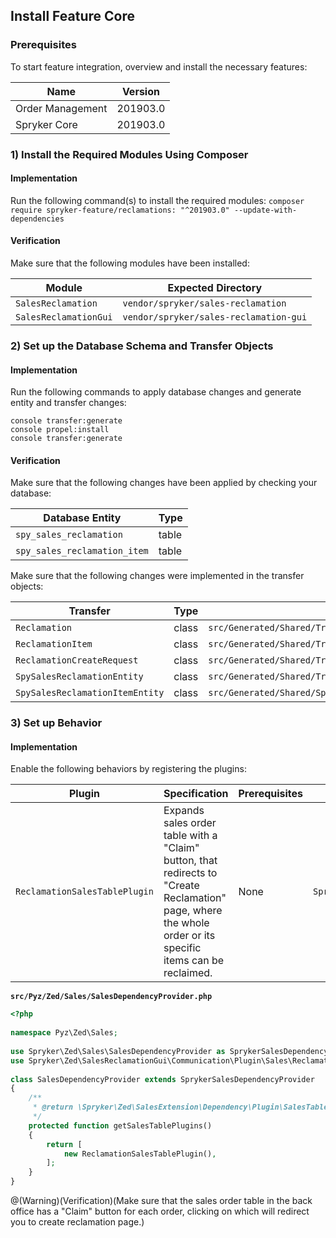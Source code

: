## Install Feature Core
### Prerequisites
To start feature integration, overview and install the necessary features:

| Name | Version |
| --- | --- |
| Order Management | 201903.0 |
| Spryker Core | 201903.0 |

### 1) Install the Required Modules Using Composer
#### Implementation
Run the following command(s) to install the required modules:
`composer require spryker-feature/reclamations: "^201903.0" --update-with-dependencies`

#### Verification
Make sure that the following modules have been installed:

| Module |Expected Directory  |
| --- | --- |
| `SalesReclamation` | `vendor/spryker/sales-reclamation` |
| `SalesReclamationGui` | `vendor/spryker/sales-reclamation-gui` |

### 2) Set up the Database Schema and Transfer Objects
#### Implementation
Run the following commands to apply database changes and generate entity and transfer changes:
```
console transfer:generate
console propel:install
console transfer:generate
```
#### Verification
Make sure that the following changes have been applied by checking your database:

| Database Entity | Type |
| --- | --- |
| `spy_sales_reclamation` |table  |
|`spy_sales_reclamation_item`  | table |

Make sure that the following changes were implemented in the transfer objects:

|Transfer  |Type  |Path  |
| --- | --- | --- |
| `Reclamation` | class | `src/Generated/Shared/Transfer/ReclamationTransfer` |
| `ReclamationItem` | class | `src/Generated/Shared/Transfer/ReclamationItemTransfer` |
| `ReclamationCreateRequest` | class | `src/Generated/Shared/Transfer/ReclamationCreateRequestTransfer` |
| `SpySalesReclamationEntity` | class | `src/Generated/Shared/Transfer/SpySalesReclamationEntityTransfer` |
| `SpySalesReclamationItemEntity` | class | `src/Generated/Shared/SpySalesReclamationItemEntityTransfer` |

### 3) Set up Behavior
#### Implementation
Enable the following behaviors by registering the plugins:

|Plugin  |Specification  | Prerequisites |Namespace  |
| --- | --- | --- | --- |
| `ReclamationSalesTablePlugin` | Expands sales order table with a "Claim" button, that redirects to "Create Reclamation" page, where the whole order or its specific items can be reclaimed. | None | `Spryker\Zed\SalesReclamationGui\Communication\Plugin\Sales` |

**`src/Pyz/Zed/Sales/SalesDependencyProvider.php`**
```php
<?php
 
namespace Pyz\Zed\Sales;
 
use Spryker\Zed\Sales\SalesDependencyProvider as SprykerSalesDependencyProvider;
use Spryker\Zed\SalesReclamationGui\Communication\Plugin\Sales\ReclamationSalesTablePlugin;
 
class SalesDependencyProvider extends SprykerSalesDependencyProvider
{
	/**
	 * @return \Spryker\Zed\SalesExtension\Dependency\Plugin\SalesTablePluginInterface[]
	 */
	protected function getSalesTablePlugins()
	{
		return [
			new ReclamationSalesTablePlugin(),
		];
	}
}
```

@(Warning)(Verification)(Make sure that the sales order table in the back office has a "Claim" button for each order, clicking on which will redirect you to create reclamation page.)

<!-- Last review date: Dec 06, 2018 -->

<!--by Karoly Gerner and Oksana Karasyova -->